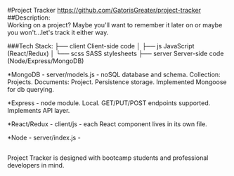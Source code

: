 #Project Tracker
https://github.com/GatorisGreater/project-tracker
##Description:  
Working on a project? Maybe you'll want to remember it later on or maybe you won't...let's track it either way.

###Tech Stack:
├── client      Client-side code
│   ├── js      JavaScript (React/Redux)
│   └── scss    SASS stylesheets
├── server      Server-side code (Node/Express/MongoDB)

*MongoDB - server/models.js - noSQL database and schema. Collection: Projects. Documents: Project. Persistence storage. Implemented Mongoose for db querying.  

*Express - node module. Local. GET/PUT/POST endpoints supported. Implements API layer.

*React/Redux - client/js - each React component lives in its own file.

*Node - server/index.js - 

##
Project Tracker is designed with bootcamp students and professional developers in mind. 

